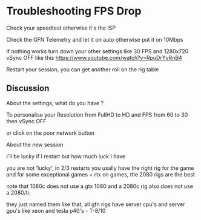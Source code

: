 # Troubleshooting FPS Drop

Check your speedtest otherwise it's the ISP

Check the GFN Telemetry and let it on auto otherwise put it on 10Mbps

If nothing works turn down your other settings like 30 FPS and 1280x720 vSync OFF like this https://www.youtube.com/watch?v=RpuDrYvRnB4

Restart your session, you can get another roll on the rig table

## Discussion

About the settings, what do you have ?

To personalise your Resolution from FullHD to HD and FPS from 60 to 30 then vSync OFF

or click on the poor network button

About the new session

I'll be lucky if I restart but how much luck I have

you are not 'lucky', in 2/3 restarts you usally have the right rig for the game and for some exceptional games + rtx on games, the 2080 rigs are the best

note that 1080c does not use a gtx 1080 and a 2080c rig also does not use a 2080/ti.

they just named them like that, all gfn rigs have server cpu's and server gpu's like xeon and tesla p40's - T-8/10


